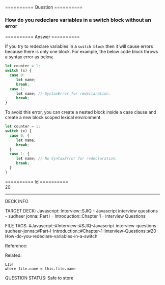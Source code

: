 ========== Question ==========  

### How do you redeclare variables in a switch block without an error  

========== Answer ==========  

If you try to redeclare variables in a `switch block` then it will cause errors
because there is only one block. For example, the below code block throws a
syntax error as below,

```javascript
let counter = 1;
switch (x) {
  case 0:
     let name;
     break;
  case 1:
     let name; // SyntaxError for redeclaration.
     break;
}
```

To avoid this error, you can create a nested block inside a case clause and
create a new block scoped lexical environment.

```javascript
let counter = 1;
switch (x) {
  case 0: {
     let name;
     break;
  }
  case 1: {
     let name; // No SyntaxError for redeclaration.
     break;
  }
}
```

========== Id ==========  
20

---

DECK INFO

TARGET DECK: Javascript::Interview::SJIQ - Javascript interview questions - sudheer jonna::Part I - Introduction::Chapter 1 - Interview Questions

FILE TAGS: #Javascript::#Interview::#SJIQ-Javascript-interview-questions-sudheer-jonna::#Part-I-Introduction::#Chapter-1-Interview-Questions::#20-How-do-you-redeclare-variables-in-a-switch

Reference:

Related:

```dataview
LIST
where file.name = this.file.name
```

QUESTION STATUS: Safe to store
